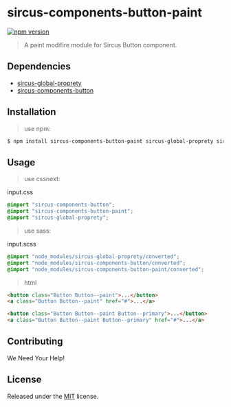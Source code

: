 # sircus-components-button-paint

[![npm version](https://img.shields.io/npm/v/sircus-components-button-paint.svg?style=flat)](https://www.npmjs.com/package/sircus-components-button-paint)

> A paint modifire module for Sircus Button component.

## Dependencies
- [sircus-global-proprety](https://github.com/sircus/global-property)
- [sircus-components-button](https://github.com/sircus/components-button)


## Installation

> use npm:

```bash
$ npm install sircus-components-button-paint sircus-global-proprety sircus-components-button
```

## Usage

> use cssnext:

input.css
```css
@import "sircus-components-button";
@import "sircus-components-button-paint";
@import "sircus-global-proprety";
```

> use sass:

input.scss
```css
@import "node_modules/sircus-global-proprety/converted";
@import "node_modules/sircus-components-button/converted";
@import "node_modules/sircus-components-button-paint/converted";
```


> html

```html
<button class="Button Button--paint">...</button>
<a class="Button Button--paint" href="#">...</a>

<button class="Button Button--paint Button--primary">...</button>
<a class="Button Button--paint Button--primary" href="#">...</a>

```


## Contributing

We Need Your Help!


## License
Released under the [MIT](https://github.com/sircus/license/blob/master/LICENSE) license.
